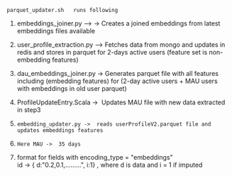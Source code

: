 `parquet_updater.sh   runs following `

1.  embeddings_joiner.py \--\> -\> Creates a joined embeddings from
    latest embeddings files available 

2.  user_profile_extraction.py \--\> Fetches data from mongo and updates
    in redis and stores in parquet for 2-days active users (feature set
    is non-embedding features)            

3.  dau_embeddings_joiner.py -\> Generates parquet file with all
    features including (embedding features) for (2-day active users +
    MAU users with embeddings in old user parquet)

4.  ProfileUpdateEntry.Scala -\>  Updates MAU file with new data
    extracted in step3 

5.  `embedding_updater.py ->  reads userProfileV2.parquet file and updates embeddings features`

6.  `Here MAU ->  35 days`

7.  format for fields with encoding_type = \"embeddings\"\
    id -\> { d:\"0.2,0.1,\...\...\...\", i:1} , where d is data and i =
    1 if imputed

